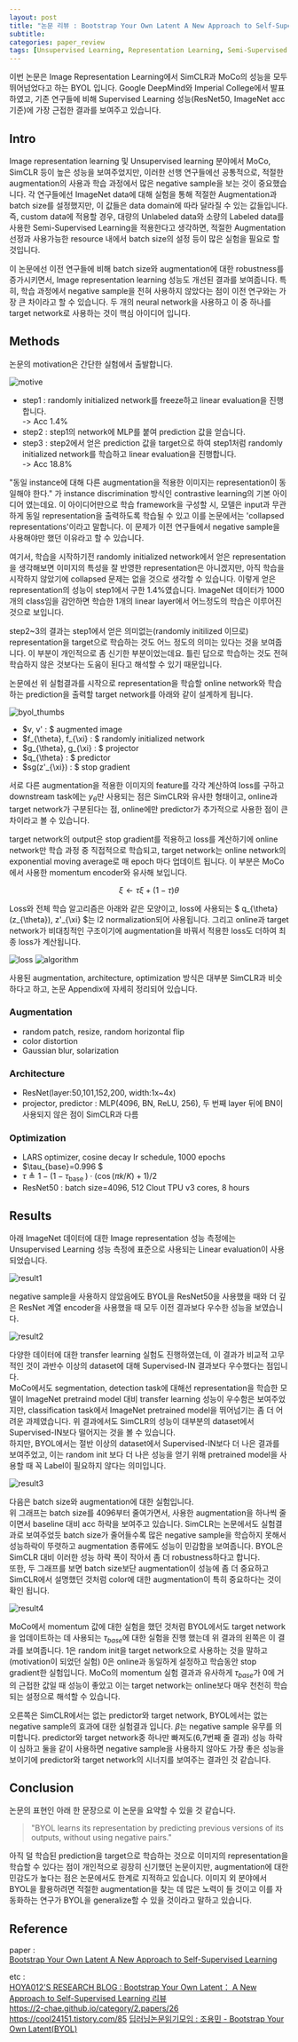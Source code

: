 ```yaml
---
layout: post
title: "논문 리뷰 : Bootstrap Your Own Latent A New Approach to Self-Supervised Learning"
subtitle: 
categories: paper_review
tags: [Unsupervised Learning, Representation Learning, Semi-Supervised Learning, MoCo, SimCLR, BYOL]
---
```


이번 논문은 Image Representation Learning에서 SimCLR과 MoCo의 성능을 모두 뛰어넘었다고 하는 BYOL 입니다. Google DeepMind와 Imperial College에서 발표하였고, 기존 연구들에 비해 Supervised Learning 성능(ResNet50, ImageNet acc 기준)에 가장 근접한 결과를 보여주고 있습니다. 


## Intro 
 Image representation learning 및 Unsupervised learning 분야에서 MoCo, SimCLR 등이 높은 성능을 보여주었지만, 이러한 선행 연구들에선 공통적으로, 적절한 augmentation의 사용과 학습 과정에서 많은 negative sample을 보는 것이 중요했습니다. 각 연구들에선 ImageNet data에 대해 실험을 통해 적절한 Augmentation과 batch size를 설정했지만, 이 값들은 data domain에 따라 달라질 수 있는 값들입니다. 즉, custom data에 적용할 경우, 대량의 Unlabeled data와 소량의 Labeled data를 사용한 Semi-Supervised Learning을 적용한다고 생각하면, 적절한 Augmentation 선정과 사용가능한 resource 내에서 batch size의 설정 등이 많은 실험을 필요로 할 것입니다.   

 이 논문에선 이전 연구들에 비해 batch size와 augmentation에 대한 robustness를 증가시키면서, Image representation learning 성능도 개선된 결과를 보여줍니다. 특히, 학습 과정에서 negative sample을 전혀 사용하지 않았다는 점이 이전 연구와는 가장 큰 차이라고 할 수 있습니다. 두 개의 neural network을 사용하고 이 중 하나를 target network로 사용하는 것이 핵심 아이디어 입니다.


## Methods
논문의 motivation은 간단한 실험에서 출발합니다. 

![motive]({{site.baseurl}}/assets/img/post5/motive.jpg)

* step1 : randomly initialized network를 freeze하고 linear evaluation을 진행합니다.  
-> Acc 1.4%
* step2 : step1의 network에 MLP를 붙여 prediction 값을 얻습니다.
* step3 : step2에서 얻은 prediction 값을 target으로 하여 step1처럼 randomly initialized network를 학습하고 linear evaluation을 진행합니다.   
-> Acc 18.8%

"동일 instance에 대해 다른 augmentation을 적용한 이미지는 representation이 동일해야 한다." 가 instance discrimination 방식인 contrastive learning의 기본 아이디어 였는데요. 이 아이디어만으로 학습 framework을 구성할 시, 모델은 input과 무관하게 동일 representation을 출력하도록 학습될 수 있고 이를 논문에서는 'collapsed representations'이라고 말합니다. 이 문제가 이전 연구들에서 negative sample을 사용해야만 했던 이유라고 할 수 있습니다.

여기서, 학습을 시작하기전 randomly initialized network에서 얻은 representation을 생각해보면 이미지의 특성을 잘 반영한 representation은 아니겠지만, 아직 학습을 시작하지 않았기에 collapsed 문제는 없을 것으로 생각할 수 있습니다. 이렇게 얻은 representation의 성능이 step1에서 구한 1.4%였습니다. ImageNet 데이터가 1000개의 class임을 감안하면 학습한 1개의 linear layer에서 어느정도의 학습은 이루어진 것으로 보입니다.

step2~3의 결과는 step1에서 얻은 의미없는(randomly initilized 이므로) representation을 target으로 학습하는 것도 어느 정도의 의미는 있다는 것을 보여줍니다. 이 부분이 개인적으로 좀 신기한 부분이었는데요. 틀린 답으로 학습하는 것도 전혀 학습하지 않은 것보다는 도움이 된다고 해석할 수 있기 때문입니다.

논문에선 위 실험결과를 시작으로 representation을 학습할 online network와 학습하는 prediction을 출력할 target network를 아래와 같이 설계하게 됩니다.

![byol_thumbs]({{site.baseurl}}/assets/img/post5/byol_thumbs.jpg)

* $v, v' : $ augmented image
* $f_{\theta}, f_{\xi} : $ randomly initialized network
* $g_{\theta}, g_{\xi} : $ projector
* $q_{\theta} : $ predictor
* $sg(z'_{\xi}) : $ stop gradient

서로 다른 augmentation을 적용한 이미지의 feature를 각각 계산하여 loss를 구하고 downstream task에는 $y_{\theta}$만 사용되는 점은 SimCLR와 유사한 형태이고, online과 target network가 구분된다는 점, online에만 predictor가 추가적으로 사용한 점이 큰 차이라고 볼 수 있습니다. 

target network의 output은 stop gradient를 적용하고 loss를 계산하기에 online network만 학습 과정 중 직접적으로 학습되고, target network는 online network의 exponential moving average로 매 epoch 마다 업데이트 됩니다. 이 부분은 MoCo에서 사용한 momentum encoder와 유사해 보입니다.

$$\xi \leftarrow \tau \xi + (1-\tau)\theta $$

Loss와 전체 학습 알고리즘은 아래와 같은 모양이고, loss에 사용되는 $ q_{\theta}(z_{\theta}), z'_{\xi} $는 l2 normalization되어 사용됩니다. 그리고 online과 target network가 비대칭적인 구조이기에 augmentation을 바꿔서 적용한 loss도 더하여 최종 loss가 계산됩니다.

![loss]({{site.baseurl}}/assets/img/post5/loss.jpg)
![algorithm]({{site.baseurl}}/assets/img/post5/algorithm.jpg)

사용된 augmentation, architecture, optimization 방식은 대부분 SimCLR과 비슷하다고 하고, 논문 Appendix에 자세히 정리되어 있습니다.

### Augmentation
* random patch, resize, random horizontal flip
* color distortion
* Gaussian blur, solarization

### Architecture
* ResNet(layer:50,101,152,200, width:1x~4x)
* projector, predictor : MLP(4096, BN, ReLU, 256), 두 번째 layer 뒤에 BN이 사용되지 않은 점이 SimCLR과 다름

### Optimization
* LARS optimizer, cosine decay lr schedule, 1000 epochs
* $\tau_{base}=0.996  $
* $\tau \triangleq 1-\left(1-\tau_{\text {base }}\right) \cdot(\cos (\pi k / K)+1) / 2$
* ResNet50 : batch size=4096, 512 Clout TPU v3 cores, 8 hours


## Results
아래 ImageNet 데이터에 대한 Image representation 성능 측정에는 Unsupervised Learning 성능 측정에 표준으로 사용되는 Linear evaluation이 사용되었습니다.

![result1]({{site.baseurl}}/assets/img/post5/result1.jpg)

negative sample을 사용하지 않았음에도 BYOL을 ResNet50을 사용했을 때와 더 깊은 ResNet 계열 encoder을 사용했을 때 모두 이전 결과보다 우수한 성능을 보였습니다.

![result2]({{site.baseurl}}/assets/img/post5/result2.jpg)

다양한 데이터에 대한 transfer learning 실험도 진행하였는데, 이 결과가 비교적 고무적인 것이 과반수 이상의 dataset에 대해 Supervised-IN 결과보다 우수했다는 점입니다.  
MoCo에서도 segmentation, detection task에 대해선 representation을 학습한 모델이 ImageNet pretraind model 대비 transfer learning 성능이 우수함은 보여주었지만, classification task에서 ImageNet pretrained model을 뛰어넘기는 좀 더 어려운 과제였습니다. 위 결과에서도 SimCLR의 성능이 대부분의 dataset에서 Supervised-IN보다 떨어지는 것을 볼 수 있습니다.  
하지만, BYOL에서는 절반 이상의 dataset에서 Supervised-IN보다 더 나은 결과를 보여주었고, 이는 random init 보다 더 나은 성능을 얻기 위해 pretrained model을 사용할 때 꼭 Label이 필요하지 않다는 의미입니다.

![result3]({{site.baseurl}}/assets/img/post5/result3.jpg)

다음은 batch size와 augmentation에 대한 실험입니다.  
위 그래프는 batch size를 4096부터 줄여가면서, 사용한 augmentation을 하나씩 줄이면서 baseline 대비 acc 하락을 보여주고 있습니다. SimCLR는 논문에서도 실험결과로 보여주었듯 batch size가 줄어들수록 많은 negative sample을 학습하지 못해서 성능하락이 뚜렷하고 augmentation 종류에도 성능이 민감함을 보여줍니다. BYOL은 SimCLR 대비 이러한 성능 하락 폭이 작아서 좀 더 robustness하다고 합니다.  
또한, 두 그래프를 보면 batch size보단 augmentation이 성능에 좀 더 중요하고 SimCLR에서 설명했던 것처럼 color에 대한 augmentation이 특히 중요하다는 것이 확인 됩니다.

![result4]({{site.baseurl}}/assets/img/post5/result4.jpg)

MoCo에서 momentum 값에 대한 실험을 했던 것처럼 BYOL에서도 target network을 업데이트하는 데 사용되는 $\tau_{base}$에 대한 실험을 진행 했는데 위 결과의 왼쪽은 이 결과를 보여줍니다. 1은 random init을 target network으로 사용하는 것을 말하고(motivation이 되었던 실험) 0은 online과 동일하게 설정하고 학습동안 stop gradient한 실험입니다. MoCo의 momentum 실험 결과과 유사하게 $\tau_{base}$가 0에 거의 근접한 값일 때 성능이 좋았고 이는 target network는 online보다 매우 천천히 학습되는 설정으로 해석할 수 있습니다.  

오른쪽은 SimCLR에서는 없는 predictor와 target network, BYOL에서는 없는 negative sample의 효과에 대한 실험결과 입니다. $\beta$는 negative sample 유무를 의미합니다. predictor와 target network중 하나만 빠져도(6,7번째 줄 결과) 성능 하락이 심하고 둘을 같이 사용하면 negative sample을 사용하지 않아도 가장 좋은 성능을 보이기에 predictor와 target network의 시너지를 보여주는 결과인 것 같습니다.


## Conclusion
논문의 표현인 아래 한 문장으로 이 논문을 요약할 수 있을 것 같습니다.
> "BYOL learns its representation by predicting previous versions of its outputs, without using negative pairs."

아직 덜 학습된 prediction을 target으로 학습하는 것으로 이미지의 representation을 학습할 수 있다는 점이 개인적으로 굉장히 신기했던 논문이지만, augmentation에 대한 민감도가 높다는 점은 논문에서도 한계로 지적하고 있습니다. 이미지 외 분야에서 BYOL을 활용하려면 적절한 augmentation을 찾는 데 많은 노력이 들 것이고 이를 자동화하는 연구가 BYOL을 generalize할 수 있을 것이라고 말하고 있습니다. 


## Reference 
paper :  
<a href="https://arxiv.org/abs/2006.07733​">Bootstrap Your Own Latent A New Approach to Self-Supervised Learning</a>

etc :   
<a href="https://hoya012.github.io/blog/byol/">HOYA012'S RESEARCH BLOG : Bootstrap Your Own Latent： A New Approach to Self-Supervised Learning 리뷰</a>  
<a href="https://2-chae.github.io/category/2.papers/26">https://2-chae.github.io/category/2.papers/26</a>  
<a href="https://cool24151.tistory.com/85">https://cool24151.tistory.com/85</a> 
<a href="https://www.youtube.com/watch?v=BuyWUSPJicM">딥러닝논문읽기모임 : 조용민 - Bootstrap Your Own Latent(BYOL)</a> 